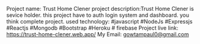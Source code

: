 Project name: Trust Home Clener
project description:Trust Home Clener is sevice holder. this project have to auth login system and dashboard. you think complete project. used technology: #javascript #NodeJs #Expressjs #Reactjs #Mongodb #Bootstrap #Heroku # firebase 
Project live link: https://trust-home-clener.web.app/
My Email: gowtampaul0@gmail.com